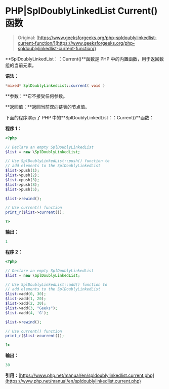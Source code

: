 # PHP|SplDoublyLinkedList Current()函数

> Original: [https://www.geeksforgeeks.org/php-spldoublylinkedlist-current-function/](https://www.geeksforgeeks.org/php-spldoublylinkedlist-current-function/)

**SplDoublyLinkedList：：Current()**函数是 PHP 中的内置函数，用于返回数组的当前元素。

**语法：**

```php
*mixed* SplDoublyLinkedList::current( void )
```

**参数：**它不接受任何参数。

**返回值：**返回当前双向链表的节点值。

下面的程序演示了 PHP 中的**SplDoublyLinkedList：：Current()**函数：

**程序 1：**

```php
<?php 

// Declare an empty SplDoublyLinkedList
$list = new \SplDoublyLinkedList;

// Use SplDoublyLinkedList::push() function to 
// add elements to the SplDoublyLinkedList
$list->push(1);
$list->push(2);
$list->push(3);
$list->push(8);
$list->push(5);

$list->rewind();

// Use current() function
print_r($list->current());

?> 
```

**输出：**

```php
1

```

**程序 2：**

```php
<?php 

// Declare an empty SplDoublyLinkedList
$list = new \SplDoublyLinkedList;

// Use SplDoublyLinkedList::add() function to 
// add elements to the SplDoublyLinkedList
$list->add(0, 30);
$list->add(1, 20);
$list->add(2, 30);
$list->add(3, "Geeks");
$list->add(4, 'G');

$list->rewind();

// Use current() function
print_r($list->current());

?> 
```

**输出：**

```php
30

```

**引用：**[https://www.php.net/manual/en/spldoublylinkedlist.current.php](https://www.php.net/manual/en/spldoublylinkedlist.current.php)